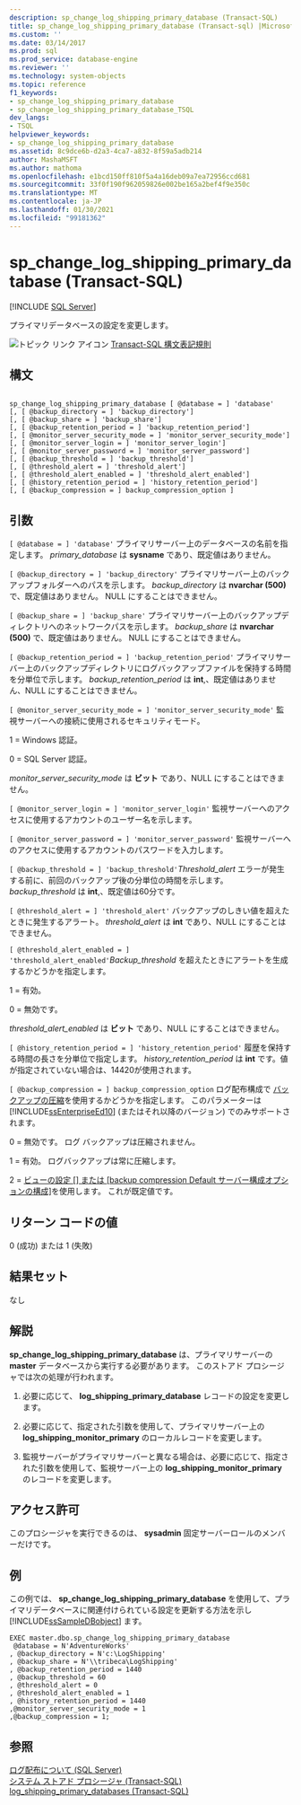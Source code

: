 ```yaml
---
description: sp_change_log_shipping_primary_database (Transact-SQL)
title: sp_change_log_shipping_primary_database (Transact-sql) |Microsoft Docs
ms.custom: ''
ms.date: 03/14/2017
ms.prod: sql
ms.prod_service: database-engine
ms.reviewer: ''
ms.technology: system-objects
ms.topic: reference
f1_keywords:
- sp_change_log_shipping_primary_database
- sp_change_log_shipping_primary_database_TSQL
dev_langs:
- TSQL
helpviewer_keywords:
- sp_change_log_shipping_primary_database
ms.assetid: 8c9dce6b-d2a3-4ca7-a832-8f59a5adb214
author: MashaMSFT
ms.author: mathoma
ms.openlocfilehash: e1bcd150ff810f5a4a16deb09a7ea72956ccd681
ms.sourcegitcommit: 33f0f190f962059826e002be165a2bef4f9e350c
ms.translationtype: MT
ms.contentlocale: ja-JP
ms.lasthandoff: 01/30/2021
ms.locfileid: "99181362"
---
```

# <a name="sp_change_log_shipping_primary_database-transact-sql"></a>sp_change_log_shipping_primary_database (Transact-SQL)
[!INCLUDE [SQL Server](../../includes/applies-to-version/sqlserver.md)]

  プライマリデータベースの設定を変更します。  
  
 ![トピック リンク アイコン](../../database-engine/configure-windows/media/topic-link.gif "トピック リンク アイコン") [Transact-SQL 構文表記規則](../../t-sql/language-elements/transact-sql-syntax-conventions-transact-sql.md)  
  
## <a name="syntax"></a>構文  
  
```  
  
sp_change_log_shipping_primary_database [ @database = ] 'database'  
[, [ @backup_directory = ] 'backup_directory']   
[, [ @backup_share = ] 'backup_share']   
[, [ @backup_retention_period = ] 'backup_retention_period']  
[, [ @monitor_server_security_mode = ] 'monitor_server_security_mode']  
[, [ @monitor_server_login = ] 'monitor_server_login']  
[, [ @monitor_server_password = ] 'monitor_server_password']  
[, [ @backup_threshold = ] 'backup_threshold']   
[, [ @threshold_alert = ] 'threshold_alert']   
[, [ @threshold_alert_enabled = ] 'threshold_alert_enabled']   
[, [ @history_retention_period = ] 'history_retention_period']  
[, [ @backup_compression = ] backup_compression_option ]   
```  
  
## <a name="arguments"></a>引数  
`[ @database = ] 'database'` プライマリサーバー上のデータベースの名前を指定します。 *primary_database* は **sysname** であり、既定値はありません。  
  
`[ @backup_directory = ] 'backup_directory'` プライマリサーバー上のバックアップフォルダーへのパスを示します。 *backup_directory* は **nvarchar (500)** で、既定値はありません。 NULL にすることはできません。  
  
`[ @backup_share = ] 'backup_share'` プライマリサーバー上のバックアップディレクトリへのネットワークパスを示します。 *backup_share* は **nvarchar (500)** で、既定値はありません。 NULL にすることはできません。  
  
`[ @backup_retention_period = ] 'backup_retention_period'` プライマリサーバー上のバックアップディレクトリにログバックアップファイルを保持する時間を分単位で示します。 *backup_retention_period* は **int**,、既定値はありません、NULL にすることはできません。  
  
`[ @monitor_server_security_mode = ] 'monitor_server_security_mode'` 監視サーバーへの接続に使用されるセキュリティモード。  
  
 1 = Windows 認証。  
  
 0 = SQL Server 認証。  
  
 *monitor_server_security_mode* は **ビット** であり、NULL にすることはできません。  
  
`[ @monitor_server_login = ] 'monitor_server_login'` 監視サーバーへのアクセスに使用するアカウントのユーザー名を示します。  
  
`[ @monitor_server_password = ] 'monitor_server_password'` 監視サーバーへのアクセスに使用するアカウントのパスワードを入力します。  
  
`[ @backup_threshold = ] 'backup_threshold'`*Threshold_alert* エラーが発生する前に、前回のバックアップ後の分単位の時間を示します。 *backup_threshold* は **int**,、既定値は60分です。  
  
`[ @threshold_alert = ] 'threshold_alert'` バックアップのしきい値を超えたときに発生するアラート。 *threshold_alert* は **int** であり、NULL にすることはできません。  
  
`[ @threshold_alert_enabled = ] 'threshold_alert_enabled'`*Backup_threshold* を超えたときにアラートを生成するかどうかを指定します。  
  
 1 = 有効。  
  
 0 = 無効です。  
  
 *threshold_alert_enabled* は **ビット** であり、NULL にすることはできません。  
  
`[ @history_retention_period = ] 'history_retention_period'` 履歴を保持する時間の長さを分単位で指定します。 *history_retention_period* は **int** です。値が指定されていない場合は、14420が使用されます。  
  
`[ @backup_compression = ] backup_compression_option` ログ配布構成で [バックアップの圧縮](../../relational-databases/backup-restore/backup-compression-sql-server.md)を使用するかどうかを指定します。 このパラメーターは [!INCLUDE[ssEnterpriseEd10](../../includes/ssenterpriseed10-md.md)] (またはそれ以降のバージョン) でのみサポートされます。  
  
 0 = 無効です。 ログ バックアップは圧縮されません。  
  
 1 = 有効。 ログバックアップは常に圧縮します。  
  
 2 = [ビューの設定 [] または [backup compression Default サーバー構成オプションの構成]](../../database-engine/configure-windows/view-or-configure-the-backup-compression-default-server-configuration-option.md)を使用します。 これが既定値です。  
  
## <a name="return-code-values"></a>リターン コードの値  
 0 (成功) または 1 (失敗)  
  
## <a name="result-sets"></a>結果セット  
 なし  
  
## <a name="remarks"></a>解説  
 **sp_change_log_shipping_primary_database** は、プライマリサーバーの **master** データベースから実行する必要があります。 このストアド プロシージャでは次の処理が行われます。  
  
1.  必要に応じて、 **log_shipping_primary_database** レコードの設定を変更します。  
  
2.  必要に応じて、指定された引数を使用して、プライマリサーバー上の **log_shipping_monitor_primary** のローカルレコードを変更します。  
  
3.  監視サーバーがプライマリサーバーと異なる場合は、必要に応じて、指定された引数を使用して、監視サーバー上の **log_shipping_monitor_primary** のレコードを変更します。  
  
## <a name="permissions"></a>アクセス許可  
 このプロシージャを実行できるのは、 **sysadmin** 固定サーバーロールのメンバーだけです。  
  
## <a name="examples"></a>例  
 この例では、 **sp_change_log_shipping_primary_database** を使用して、プライマリデータベースに関連付けられている設定を更新する方法を示し [!INCLUDE[ssSampleDBobject](../../includes/sssampledbobject-md.md)] ます。  
  
```  
EXEC master.dbo.sp_change_log_shipping_primary_database   
 @database = N'AdventureWorks'   
, @backup_directory = N'c:\LogShipping'   
, @backup_share = N'\\tribeca\LogShipping'   
, @backup_retention_period = 1440   
, @backup_threshold = 60   
, @threshold_alert = 0   
, @threshold_alert_enabled = 1   
, @history_retention_period = 1440   
,@monitor_server_security_mode = 1  
,@backup_compression = 1;  
```  
  
## <a name="see-also"></a>参照  
 [ログ配布について &#40;SQL Server&#41;](../../database-engine/log-shipping/about-log-shipping-sql-server.md)   
 [システム ストアド プロシージャ &#40;Transact-SQL&#41;](../../relational-databases/system-stored-procedures/system-stored-procedures-transact-sql.md)   
 [log_shipping_primary_databases &#40;Transact-SQL&#41;](../../relational-databases/system-tables/log-shipping-primary-databases-transact-sql.md)  
  
  
